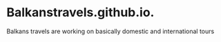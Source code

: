 # Balkanstravels.github.io.
Balkans travels are working on basically domestic and international tours 
